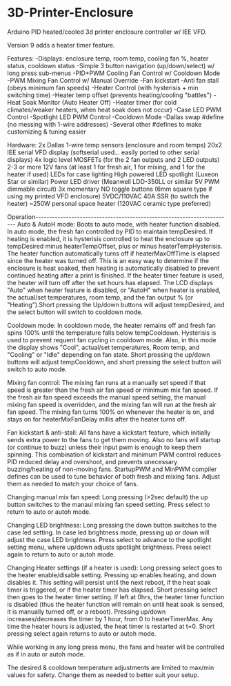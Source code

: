 # 3D-Printer-Enclosure
Arduino PID heated/cooled 3d printer enclosure controller w/ IEE VFD.

Version 9 adds a heater timer feature.

Features:
-Displays: enclosure temp, room temp, cooling fan %, heater status, cooldown status
-Simple 3 button navigation (up/down/select) w/ long press sub-menus
-PID+PWM Cooling Fan Control w/ Cooldown Mode
-PWM Mixing Fan Control w/ Manual Override
-Fan kickstart
-Anti fan stall (obeys minimum fan speeds)
-Heater Control (with hysterisis + min switching time)
-Heater temp offset (prevents heating/cooling "battles")
-Heat Soak Monitor (Auto Heater Off)
-Heater timer (for cold climates/weaker heaters, when heat soak does not occur)
-Case LED PWM Control
-Spotlight LED PWM Control
-Cooldown Mode
-Dallas swap #define (no messing with 1-wire addresses)
-Several other #defines to make customizing & tuning easier

Hardware:
  2x Dallas 1-wire temp sensors (enclosure and room temps)
  20x2 IEE serial VFD display (softserial used... easily ported to other serial displays)
  4x logic level MOSFETs (for the 2 fan outputs and 2 LED outputs)
  2-3 or more 12V fans (at least 1 for fresh air, 1 for mixing, and 1 for the heater if used)
  LEDs for case lighting
  High powered LED spotlight (Luxeon Star or similar)
  Power LED driver (Meanwell LDD-350LL or similar 5V PWM dimmable circuit)
  3x momentary NO toggle buttons (6mm square type if using my printed VFD enclosure)
  5VDC/110VAC 40A SSR (to switch the heater)
  ~250W personal space heater (120VAC ceramic type preferred)

Operation-----------------------------------------------------------------------
Auto & AutoH mode:
Boots to auto mode, with heater function disabled. In auto mode, the fresh fan controlled by PID to maintain
tempDesired. If heating is enabled, it is hysterisis controlled to heat the enclosure up to tempDesired
minus heaterTempOffset, plus or minus heaterTempHysterisis. The heater function automatically turns off
if heaterMaxOffTime is elapsed since the heater was turned off. This is an easy way to determine if the
enclosure is heat soaked, then heating is automatically disabled to prevent continued heating after a print
is finished. If the heater timer feature is used, the heater will turn off after the set hours has elapsed.
The LCD displays "Auto" when heater feature is disabled, or "AutoH" when heater is enabled,
the actual/set temperatures, room temp, and the fan output % (or "Heating").Short pressing the Up/down buttons
will adjust tempDesired, and the select button will switch to cooldown mode.

Cooldown mode:
In cooldown mode, the heater remains off and fresh fan spins 100% until
the temperature falls below tempCooldown. Hysterisis is used to prevent requent fan cycling
in cooldown mode. Also, in this mode the display shows "Cool",
actual/set temperatures, Room temp, and "Cooling" or "Idle" depending on fan state.
Short pressing the up/down buttons will adjust tempCooldown, and short pressing  the
select button will switch to auto mode.

Mixing fan control:
The mixing fan runs at a manually set speed if that speed is greater than the fresh
air fan speed or minimum mix fan speed. If the fresh air fan speed exceeds the manual speed setting,
the manual mixing fan speed is overridden, and the mixing fan will run at the fresh air fan
speed. The mixing fan turns 100% on whenever the heater is on, and stays on for heaterMixFanDelay
millis after the heater turns off.

Fan kickstart & anti-stall:
All fans have a kickstart feature, which initially sends extra power to the fans to get
them moving. Also no fans will startup (or continue to buzz) unless their input pwm
is enough to keep them spinning. This combination of kickstart and minimum PWM
control reduces PID reduced delay and overshoot, and prevents unecessary buzzing/heating
of non-moving fans. StartupPWM and MinPWM compiler defines can be used to tune behavior
of both fresh and mixing fans. Adjust them as needed to match your choice of fans.

Changing manual mix fan speed:
Long pressing (>2sec default) the up button switches to the manaul mixing fan speed
setting. Press select to return to auto or autoh mode.

Changing LED brightness:
Long pressing the down button switches to the case led setting. In case
led brightness mode, pressing up or down will adjust the case LED brightness.
Press select to advance to the spotlight setting menu, where up/down adjusts
spotlight brightness. Press select again to return to auto or autoh mode.

Changing Heater settings (if a heater is used):
Long pressing select goes to the heater enable/disable setting. Pressing up enables heating,
and down disables it. This setting will persist until the next reboot, if the heat soak
timer is triggered, or if the heater timer has elapsed. Short pressing select then goes
to the heater timer setting. If left at 0hrs, the heater timer function is disabled (thus the
heater function will remain on until heat soak is sensed, it is manually turned off, or a reboot).
Pressing up/down increases/decreases the timer by 1 hour, from 0 to heaterTimerMax.
Any time the heater hours is adjusted, the heat timer is restarted at t=0. Short pressing select
again returns to auto or autoh mode.

While working in any long press menu, the fans and heater will be controlled as if in auto or autoh mode.

The desired & cooldown temperature adjustments are limited to max/min values for safety.
Change them as needed to better suit your setup.
